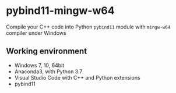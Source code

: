 # pybind11-mingw-w64

Compile your C++ code into Python `pybind11` module with `mingw-w64` compiler under Windows

## Working environment

- Windows 7, 10, 64bit
- Anaconda3, with Python 3.7
- Visual Studio Code with C++ and Python extensions
- pybind11



